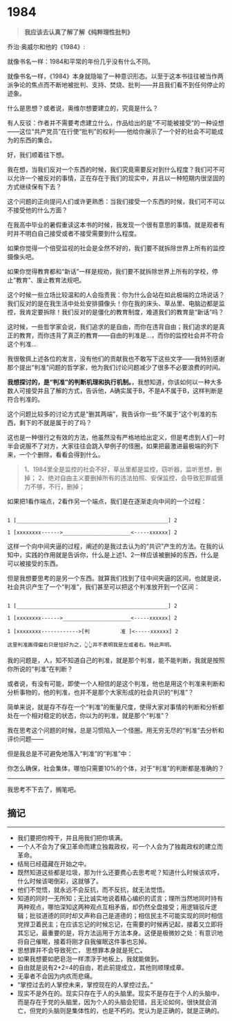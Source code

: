 # 1984

> **我应该去认真了解了解《纯粹理性批判》**

乔治·奥威尔和他的《1984》:

就像书名一样：1984和平常的年份几乎没有什么不同。

就像书名一样，《1984》本身就隐喻了一种意识形态。以至于这本书往往被当作两派争论的焦点而不断地被批判、支持、焚烧、批判——并且我们看不到任何停止的迹象。

什么是思想？或者说，奥维尔想要建立的，究竟是什么？

有人反驳：作者并不需要考虑建立什么，作品给出的是“不可能被接受”的一种设想——这位“共产党员”在行使“批判”的权利——他给你展示了一个好的社会不可能成为的东西的集合。

好，我们顺着往下想。

我在想，当我们反对一个东西的时候，我们究竟需要反对到什么程度？我们可不可以允许一个被反对的事情，正在存在于我们的现实中，并且以一种短期内很坚固的方式继续保有下去？

这个问题的正向提问人们或许更熟悉：当我们接受一个东西的时候，我们可不可以不接受他的什么方面？

在我高中毕业的暑假重读这本书的时候，我发现一个很有意思的事情。就是观者有时并不明白自己接受或者不接受需要到什么程度。

如果你觉得一个倍受监视的社会是全然不好的，我们要不就拆除世界上所有的监控摄像头吧。

如果你觉得教育都和“新话”一样是规劝，我们要不就拆除世界上所有的学校，停止“教育”、废止教育法规吧。

这个时候一些立场比较温和的人会指责我：你为什么会站在如此极端的立场说话？我们反对的是在我生活中处处安排摄像头！你在我的床头、草丛里、电脑边都是监控，我肯定要拆除！我们反对的是僵化的教育制度，难道我们的教育是“新话”吗？

这时候，一些哲学家会说，我们追求的是自由，而你在违背自由；我们追求的是真正的教育，而你违背了真正的教育——自由的判准是...，而你的监控社会并不符合这个判准...

我很敬佩上述各位的发言，没有他们的贡献我也不敢写下这些文字——我特别感谢那个提出“判准”问题的哲学家，他为我们讨论问题减少了很多不必要浪费的时间。

**我想探讨的，是“判准”的判断机理和执行机制。**，我想知道，你该如何以一种大多数人可接受并且了解的方式，告诉他，A确实属于B，不是A不属于B，这样判断是符合判准的。



这个问题比较多的讨论方式是“删其两端”，我告诉你一些“不属于”这个判准的东西，剩下的不就是属于的了吗？



这也是一种很行之有效的方法，他虽然没有严格地给出定义，但是考虑到人们一时半会说服不了对方，大家往往会跳入举例子的怪圈，如果把最激进最极端的列下来，一个个删除，看看会得到什么。

> 1、1984里全是监控的社会不好，草丛里都是监控，窃听器，监听思想，删掉；
> 2、绝对自由主义要删掉所有的违法拍照、安保监控，会导致犯罪威慑力不够，不行，删掉；

如果把1看作端点，2看作另一个端点，我们是在逐渐走向中间的一个过程：
```

1 [_________________________________________________] 2

1 [xxxxxxxx------>______________________<-----xxxxxx] 2

```

这样一个向中间夹逼的过程，阐述的是我过去认为的“共识”产生的方法。在我的认知中，实践的作用就是告诉你，什么是上述1、2一样应该被删掉的东西，什么是可以被接受的东西。


但是我想要思考的是另一个东西。就算我们找到了往中间夹逼的区间，也就是说，社会共识产生了一个“判准”，我们甚至可以把这个判准放开到一个区间：

```

1 [_________________________________________________] 2

1 [xxxxxxxx------>______________________<-----xxxxxx] 2

1 [xxxxxxxx------------>[判          准 ]<-----xxxxxx] 2

这里判准画得偏右只是恰好为之，👆👆并不表明我是左或者右。特此声明。
```

我的问题是，人，知不知道自己的判准，就是那个判准，能不能判断，我就是按照你所说的“判准”在判断？

或者说，有没有可能，即使一个人相信的是这个判准，他也是用这个判准来判断和分析事物的，他的判准，也并不是那个大家形成的社会共识的“判准”？

简单来说，就是存不存在一个“判准”的衡量尺度，使得大家对事情的判断和分析都处在一个相对稳定的状态，你以为的判准，就是那个“判准”？

我在思考这个问题的时候，总是习惯陷入一个怪圈。用无穷无尽的“判准”去分析和评价问题——

但是我总是不可避免地落入“判准”的“判准”中：

你怎么确保，社会集体，哪怕只需要10%的个体，对于“判准”的判断都是准确的？

----

我思考不下去了，搁笔吧。



## 摘记
----

- 我们要把你榨干，并且用我们把你填满。
- 一个人不会为了保卫革命而建立独裁政权，可一个人会为了独裁政权的建立而革命。
- 结局已经蕴藏在开始之中。
- 既然知道这些都是垃圾，那为什么还要费心去思考呢？知道什么时候该欢呼，什么时候该喝倒彩，这就够了。
- 他们不觉悟，就永远不会反抗，而不反抗，就无法觉悟。
- 知道的同时一无所知；无比诚实地说着精心编织的谎言；理所当然地同时持有两种观点，哪怕深知这两种观点互相矛盾，却仍然全盘接受；用逻辑驳斥逻辑；批驳道德的同时却又声称自己是道德的；相信民主不可能实现的同时相信党捍卫着民主；在应该忘记的时候忘记，在需要的时候再记起，接着又立即将其忘记，最重要的是，将方法运用于方法本身。这便是极微妙之处：有意识地将自己催眠，接着将刚才自我催眠这件事也忘掉。
- 思想罪并不会导致死亡， 思想罪本身就是死亡。
- 如果我想要如肥皂泡一样漂浮于地板上，我就能做到。
- 自由就是说有2+2=4的自由，若此前提成立，其他则顺理成章。
- 无辜者不会因为内疚而悲痛。
- “掌控过去的人掌控未来，掌控现在的人掌控过去。”
- 现实不是外在的。现实只存在于人的头脑里。现实不是存在于个人的头脑中，而是存在于党的头脑里，因为个人的头脑会犯错，且无论如何，很快就会消亡，但党的头脑则是集体性的，也是不朽的。党认为是正确的，就是正确的。
